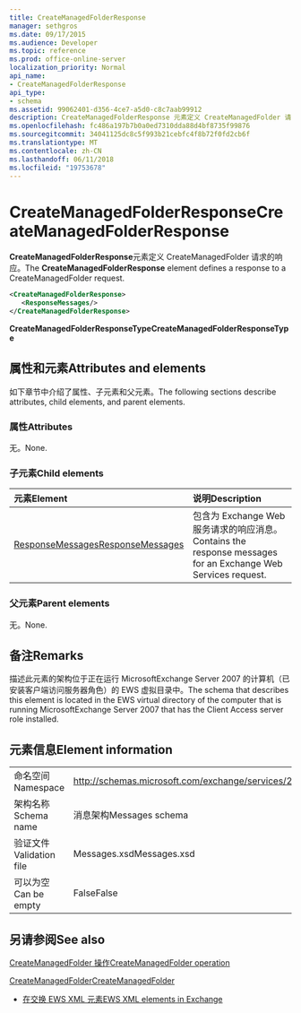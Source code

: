 ```yaml
---
title: CreateManagedFolderResponse
manager: sethgros
ms.date: 09/17/2015
ms.audience: Developer
ms.topic: reference
ms.prod: office-online-server
localization_priority: Normal
api_name:
- CreateManagedFolderResponse
api_type:
- schema
ms.assetid: 99062401-d356-4ce7-a5d0-c8c7aab99912
description: CreateManagedFolderResponse 元素定义 CreateManagedFolder 请求的响应。
ms.openlocfilehash: fc486a197b7b0a0ed7310dda88d4bf8735f99876
ms.sourcegitcommit: 34041125dc8c5f993b21cebfc4f8b72f0fd2cb6f
ms.translationtype: MT
ms.contentlocale: zh-CN
ms.lasthandoff: 06/11/2018
ms.locfileid: "19753678"
---
```

# <a name="createmanagedfolderresponse"></a><span data-ttu-id="b5c62-103">CreateManagedFolderResponse</span><span class="sxs-lookup"><span data-stu-id="b5c62-103">CreateManagedFolderResponse</span></span>

<span data-ttu-id="b5c62-104">**CreateManagedFolderResponse**元素定义 CreateManagedFolder 请求的响应。</span><span class="sxs-lookup"><span data-stu-id="b5c62-104">The **CreateManagedFolderResponse** element defines a response to a CreateManagedFolder request.</span></span> 
  
```xml
<CreateManagedFolderResponse>
   <ResponseMessages/>
</CreateManagedFolderResponse>
```

 <span data-ttu-id="b5c62-105">**CreateManagedFolderResponseType**</span><span class="sxs-lookup"><span data-stu-id="b5c62-105">**CreateManagedFolderResponseType**</span></span>
## <a name="attributes-and-elements"></a><span data-ttu-id="b5c62-106">属性和元素</span><span class="sxs-lookup"><span data-stu-id="b5c62-106">Attributes and elements</span></span>

<span data-ttu-id="b5c62-107">如下章节中介绍了属性、子元素和父元素。</span><span class="sxs-lookup"><span data-stu-id="b5c62-107">The following sections describe attributes, child elements, and parent elements.</span></span>
  
### <a name="attributes"></a><span data-ttu-id="b5c62-108">属性</span><span class="sxs-lookup"><span data-stu-id="b5c62-108">Attributes</span></span>

<span data-ttu-id="b5c62-109">无。</span><span class="sxs-lookup"><span data-stu-id="b5c62-109">None.</span></span>
  
### <a name="child-elements"></a><span data-ttu-id="b5c62-110">子元素</span><span class="sxs-lookup"><span data-stu-id="b5c62-110">Child elements</span></span>

|<span data-ttu-id="b5c62-111">**元素**</span><span class="sxs-lookup"><span data-stu-id="b5c62-111">**Element**</span></span>|<span data-ttu-id="b5c62-112">**说明**</span><span class="sxs-lookup"><span data-stu-id="b5c62-112">**Description**</span></span>|
|:-----|:-----|
|[<span data-ttu-id="b5c62-113">ResponseMessages</span><span class="sxs-lookup"><span data-stu-id="b5c62-113">ResponseMessages</span></span>](responsemessages.md) <br/> |<span data-ttu-id="b5c62-114">包含为 Exchange Web 服务请求的响应消息。</span><span class="sxs-lookup"><span data-stu-id="b5c62-114">Contains the response messages for an Exchange Web Services request.</span></span>  <br/> |
   
### <a name="parent-elements"></a><span data-ttu-id="b5c62-115">父元素</span><span class="sxs-lookup"><span data-stu-id="b5c62-115">Parent elements</span></span>

<span data-ttu-id="b5c62-116">无。</span><span class="sxs-lookup"><span data-stu-id="b5c62-116">None.</span></span>
  
## <a name="remarks"></a><span data-ttu-id="b5c62-117">备注</span><span class="sxs-lookup"><span data-stu-id="b5c62-117">Remarks</span></span>

<span data-ttu-id="b5c62-118">描述此元素的架构位于正在运行 MicrosoftExchange Server 2007 的计算机（已安装客户端访问服务器角色）的 EWS 虚拟目录中。</span><span class="sxs-lookup"><span data-stu-id="b5c62-118">The schema that describes this element is located in the EWS virtual directory of the computer that is running MicrosoftExchange Server 2007 that has the Client Access server role installed.</span></span>
  
## <a name="element-information"></a><span data-ttu-id="b5c62-119">元素信息</span><span class="sxs-lookup"><span data-stu-id="b5c62-119">Element information</span></span>

|||
|:-----|:-----|
|<span data-ttu-id="b5c62-120">命名空间</span><span class="sxs-lookup"><span data-stu-id="b5c62-120">Namespace</span></span>  <br/> |http://schemas.microsoft.com/exchange/services/2006/messages  <br/> |
|<span data-ttu-id="b5c62-121">架构名称</span><span class="sxs-lookup"><span data-stu-id="b5c62-121">Schema name</span></span>  <br/> |<span data-ttu-id="b5c62-122">消息架构</span><span class="sxs-lookup"><span data-stu-id="b5c62-122">Messages schema</span></span>  <br/> |
|<span data-ttu-id="b5c62-123">验证文件</span><span class="sxs-lookup"><span data-stu-id="b5c62-123">Validation file</span></span>  <br/> |<span data-ttu-id="b5c62-124">Messages.xsd</span><span class="sxs-lookup"><span data-stu-id="b5c62-124">Messages.xsd</span></span>  <br/> |
|<span data-ttu-id="b5c62-125">可以为空</span><span class="sxs-lookup"><span data-stu-id="b5c62-125">Can be empty</span></span>  <br/> |<span data-ttu-id="b5c62-126">False</span><span class="sxs-lookup"><span data-stu-id="b5c62-126">False</span></span>  <br/> |
   
## <a name="see-also"></a><span data-ttu-id="b5c62-127">另请参阅</span><span class="sxs-lookup"><span data-stu-id="b5c62-127">See also</span></span>



[<span data-ttu-id="b5c62-128">CreateManagedFolder 操作</span><span class="sxs-lookup"><span data-stu-id="b5c62-128">CreateManagedFolder operation</span></span>](createmanagedfolder-operation.md)
  
[<span data-ttu-id="b5c62-129">CreateManagedFolder</span><span class="sxs-lookup"><span data-stu-id="b5c62-129">CreateManagedFolder</span></span>](createmanagedfolder.md)


- [<span data-ttu-id="b5c62-130">在交换 EWS XML 元素</span><span class="sxs-lookup"><span data-stu-id="b5c62-130">EWS XML elements in Exchange</span></span>](ews-xml-elements-in-exchange.md)

